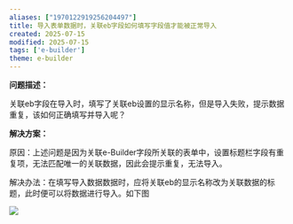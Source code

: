 ```yaml
---
aliases: ["1970122919256204497"]
title: 导入表单数据时，关联eb字段如何填写字段值才能被正常导入
created: 2025-07-15
modified: 2025-07-15
tags: ['e-builder']
theme: e-builder
---
```


**问题描述：**

关联eb字段在导入时，填写了关联eb设置的显示名称，但是导入失败，提示数据重复，该如何正确填写并导入呢？

**解决方案：**

原因：上述问题是因为关联e-Builder字段所关联的表单中，设置标题栏字段有重复项，无法匹配唯一的关联数据，因此会提示重复，无法导入。

解决办法：在填写导入数据数据时，应将关联eb的显示名称改为关联数据的标题，此时便可以将数据进行导入。如下图

![](b66192fe37c3f277e02dc8c197523716.jpg)
